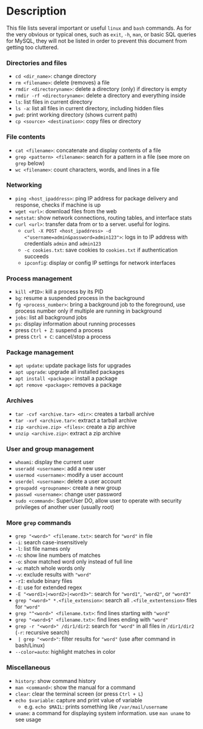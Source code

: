 # Description
This file lists several important or useful ```linux``` and ```bash``` commands. As for the very obvious or typical ones, such as ```exit```, ```-h```, ```man```, or basic SQL queries for MySQL, they will not be listed in order to prevent this document from getting too cluttered.

### Directories and files
- ```cd <dir_name>```: change directory
- ```rm <filename>```: delete (removes) a file
- ```rmdir <directoryname>```: delete a directory (only) if directory is empty
- ```rmdir -rf <directoryname>```: delete a directory and everything inside
- ```ls```: list files in current directory
- ```ls -a```: list all files in current directory, including hidden files
- ```pwd```: print working directory (shows current path)
- ```cp <source> <destination>```: copy files or directory
### File contents
- ```cat <filename>```: concatenate and display contents of a file
- ```grep <pattern> <filename>```: search for a pattern in a file (see more on ```grep``` below)
- ```wc <filename>```: count characters, words, and lines in a file
### Networking
- ```ping <host_ipaddress>```: ping IP address for package delivery and response, checks if machine is up
- ```wget <url>```: download files from the web
- ```netstat```: show network connections, routing tables, and interface stats
- ```curl <url>```: transfer data from or to a server. useful for logins.
  - ```curl -X POST <host_ipaddress> -d <"username=admin&password=admin123">```: logs in to IP address with credentials ```admin``` and ```admin123```
  - ```-c cookies.txt```: save cookies to ```cookies.txt``` if authentication succeeds
  - ```ipconfig```: display or config IP settings for network interfaces
### Process management
- ```kill <PID>```: kill a process by its PID
- ```bg```: resume a suspended process in the background
- ```fg <process_number>```: bring a background job to the foreground, use process number only if multiple are running in background
- ```jobs```: list all background jobs
- ```ps```: display information about running processes
- press ```Ctrl + Z```: suspend a process
- press ```Ctrl + C```: cancel/stop a process
### Package management
- ```apt update```: update package lists for upgrades
- ```apt upgrade```: upgrade all installed packages
- ```apt install <package>```: install a package
- ```apt remove <package>```: removes a package
### Archives
- ```tar -cvf <archive.tar> <dir>```: creates a tarball archive
- ```tar -xvf <archive.tar>```: extract a tarball archive
- ```zip <archive.zip> <files>```: create a zip archive
- ```unzip <archive.zip>```: extract a zip archive
### User and group management
- ```whoami```: display the current user
- ```useradd <username>```: add a new user
- ```usermod <username>```: modify a user account
- ```userdel <username>```: delete a user account
- ```groupadd <groupname>```: create a new group
- ```passwd <username>```: change user password
- ```sudo <command>```: SuperUser DO, allow user to operate with security privileges of another user (usually root)
### More ```grep``` commands
- ```grep "<word>" <filename.txt>```: search for ```"word"``` in file
- ```-i```: search case-insensitively
- ```-l```: list file names only
- ```-n```: show line numbers of matches
- ```-o```: show matched word only instead of full line
- ```-w```: match whole words only
- ```-v```: exclude results with ```"word"```
- ```-rI```: exlude binary files
- ```-E```: use for extended regex
- ```-E "<word1>|<word2>|<word3>"```: search for ```"word1"```, ```"word2"```, or ```"word3"```
- ```grep "<word>" *.<file_extension>```: search all ```.<file_extentension>``` files for ```"word"```
- ```grep "^<word>" <filename.txt>```: find lines starting with ```"word"```
- ```grep "<word>$" <filename.txt>```: find lines ending with ```"word"```
- ```grep -r "<word>" /dir1/dir2```: search for ```"word"``` in all files in ```/dir1/dir2``` (```-r```: recursive search)
- ``` | grep "<word>"```: filter results for ```"word"``` (use after command in bash/Linux)
- ```--color=auto```: highlight matches in color
### Miscellaneous
- ```history```: show command history
- ```man <command>```: show the manual for a command
- ```clear```: clear the terminal screen (or press ```Ctrl + L```)
- ```echo $variable```: capture and print value of variable
    - e.g. ```echo $MAIL```: prints something like ```/var/mail/username```
- ```uname```: a command for displaying system information. use ```man uname``` to see usage
